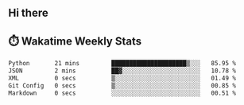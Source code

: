 ## Hi there


## ⏱️ Wakatime Weekly Stats

<!--START_SECTION:waka-->

```txt
Python       21 mins         █████████████████████▒░░░   85.95 %
JSON         2 mins          ██▓░░░░░░░░░░░░░░░░░░░░░░   10.78 %
XML          0 secs          ▒░░░░░░░░░░░░░░░░░░░░░░░░   01.49 %
Git Config   0 secs          ▒░░░░░░░░░░░░░░░░░░░░░░░░   00.85 %
Markdown     0 secs          ░░░░░░░░░░░░░░░░░░░░░░░░░   00.51 %
```

<!--END_SECTION:waka-->


<!--
**New-Obscurity/New-Obscurity** is a ✨ _special_ ✨ repository because its `README.md` (this file) appears on your GitHub profile.

Here are some ideas to get you started:

- 🔭 I’m currently working on ...
- 🌱 I’m currently learning ...
- 👯 I’m looking to collaborate on ...
- 🤔 I’m looking for help with ...
- 💬 Ask me about ...
- 📫 How to reach me: ...
- 😄 Pronouns: ...
- ⚡ Fun fact: ...
-->

